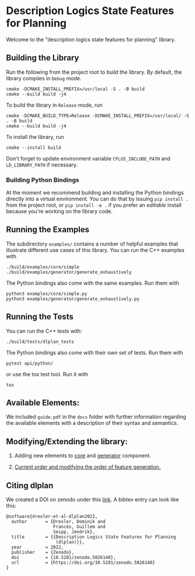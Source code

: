
# Description Logics State Features for Planning

Welcome to the "description logics state features for planning" library.

## Building the Library

Run the following from the project root to build the library.
By default, the library compiles in `Debug` mode.
```console
cmake -DCMAKE_INSTALL_PREFIX=/usr/local -S . -B build
cmake --build build -j4
```

To build the library in `Release` mode, run
```console
cmake -DCMAKE_BUILD_TYPE=Release -DCMAKE_INSTALL_PREFIX=/usr/local/ -S . -B build
cmake --build build -j4
```

To install the library, run
```console
cmake --install build
```

Don't forget to update environment variable `CPLUS_INCLUDE_PATH` and `LD_LIBRARY_PATH` if necessary.

### Building Python Bindings
At the moment we recommend building and installing the Python bindings directly into a virtual environment.
You can do that by issuing `pip install .` from the project root, or `pip install -e .`
if you prefer an _editable_ install because you're working on the library code.

## Running the Examples

The subdirectory `examples/` contains a number of helpful examples that illustrate different use cases of this library.
You can run the C++ examples with
```console
./build/examples/core/simple
./build/examples/generator/generate_exhaustively
```

The Python bindings also come with the same examples. Run them with
```console
python3 examples/core/simple.py
python3 examples/generator/generate_exhaustively.py
```

## Running the Tests
You can run the C++ tests with:
```console
./build/tests/dlplan_tests
```

The Python bindings also come with their own set of tests. Run them with
```console
pytest api/python/
```

or use the tox test tool. Run it with
```console
tox
```

## Available Elements:

We included `guide.pdf` in the `docs` folder with further information regarding the available elements with a description of their syntax and semantics.

## Modifying/Extending the library:

1. Adding new elements to [core](https://github.com/rleap-project/dlplan/wiki/Adding-elements-to-the-core-component) and [generator](https://github.com/rleap-project/dlplan/wiki/Adding-elements-to-the-generator-component) component.

2. [Current order and modifying the order of feature generation.](https://github.com/rleap-project/dlplan/wiki/Modifying-the-order-of-feature-generation)

## Citing dlplan

We created a DOI on zenodo under this [link](https://zenodo.org/record/5826140#.YfK9E_so85k). A bibtex entry can look like this:

```
@software{drexler-et-al-dlplan2022,
  author       = {Drexler, Dominik and
                  Francès, Guillem and
                  Seipp, Jendrik},
  title        = {{Description Logics State Features for Planning 
                   (dlplan)}},
  year         = 2022,
  publisher    = {Zenodo},
  doi          = {10.5281/zenodo.5826140},
  url          = {https://doi.org/10.5281/zenodo.5826140}
}
```
